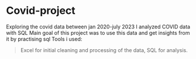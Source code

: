 # Covid-project
Exploring the covid data between jan 2020-july 2023
I analyzed COVID data with SQL 
Main goal of this project was to use this data and get insights from it by practising sql
Tools i used:
>Excel for initial cleaning and processing of the data,
>SQL for analysis.

